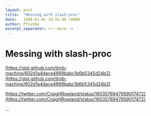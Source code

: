 ```yaml
---
layout: post
title:  "Messing with slash-proc"
date:   1990-01-01 19:55:00 +0000
author: PfiatDe
excerpt_separator: <!--more-->
---
```


# Messing with slash-proc

[https://gist.github.com/timb-machine/602d1a4dace4899babc1b6b5345d24b2](https://gist.github.com/timb-machine/602d1a4dace4899babc1b6b5345d24b2)

[https://twitter.com/CraigHRowland/status/1603576947959017472](https://twitter.com/CraigHRowland/status/1603576947959017472)

...
<!--more-->
